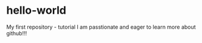 # hello-world
My first repository - tutorial
I am passtionate and eager to learn more about github!!!
